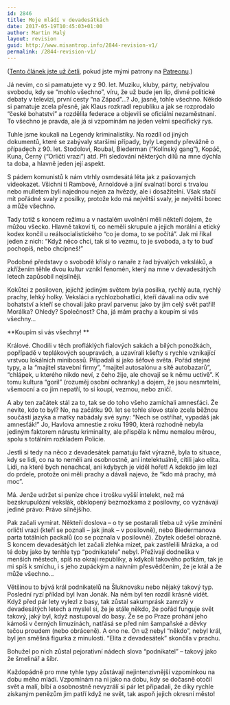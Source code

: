 ```yaml
---
id: 2846
title: Moje mládí v devadesátkách
date: 2017-05-19T10:45:03+01:00
author: Martin Malý
layout: revision
guid: http://www.misantrop.info/2844-revision-v1/
permalink: /2844-revision-v1/
---
```

([Tento článek jste už četli](https://www.patreon.com/posts/moje-mladi-v-8793733), pokud jste mými patrony na [Patreonu](http://www.misantrop.info/patreon/).)

Já nevím, co si pamatujete vy z 90. let. Muziku, kluby, párty, nebývalou svobodu, kdy se “mohlo všechno”, víru, že už bude jen líp, divné politické debaty v televizi, první cesty “na Západ”&#8230;? Jo, jasně, tohle všechno. Někdo si pamatuje zcela přesně, jak Klaus rozkradl republiku a jak se rozprodalo “české bohatství” a rozdělila federace a objevili se oficiální nezaměstnaní. To všechno je pravda, ale já si vzpomínám na jeden velmi specifický rys.

<!--more-->

Tuhle jsme koukali na Legendy kriminalistiky. Na rozdíl od jiných dokumentů, které se zabývaly staršími případy, byly Legendy převážně o případech z 90. let. Stodolovi, Roubal, Biederman (“Kolínský gang”), Kopáč, Kuna, Černý (“Orličtí vrazi”) atd. Při sledování některých dílů na mne dýchla ta doba, a hlavně jeden její aspekt.

S pádem komunistů k nám vtrhly osmdesátá léta jak z pašovaných videokazet. Všichni ti Rambové, Arnoldové a jiní svalnatí borci s trvalou nebo mulletem byli najednou nejen za hvězdy, ale i dosažitelní. Však stačí mít pořádné svaly z posilky, protože kdo má největší svaly, je největší borec a může všechno.

Tady totiž s koncem režimu a v nastalém uvolnění měli někteří dojem, že můžou všecko. Hlavně takoví ti, co neměli skrupule a jejich morální a etický kodex končil u reálsocialistického “co je doma, to se počítá”. Jak mi říkal jeden z nich: “Když něco chci, tak si to vezmu, to je svoboda, a ty to buď pochopíš, nebo chcípneš!”

Podobné představy o svobodě křísly o ranaře z řad bývalých veksláků, a zkřížením těhle dvou kultur vznikl fenomén, který na mne v devadesátých letech zapůsobil nejsilněji.

Kokůtci z posiloven, jejichž jediným světem byla posilka, rychlý auta, rychlý prachy, lehký holky. Veksláci a rychlozbohatlíci, kteří dávali na odiv své bohatství a kteří se chovali jako praví parvenu: jako by jim celý svět patřil! Morálka? Ohledy? Společnost? Cha, já mám prachy a koupím si vás všechny…

**Koupím si vás všechny! **

Králové. Chodili v těch profláklých fialových sakách a bílých ponožkách, popřípadě v teplákových soupravách, a uzavírali kšefty s rychle vznikající vrstvou lokálních minibossů. Připadali si jako šéfové světa. Pořád stejné typy, a la “majitel stavební firmy”, “majitel autosalónu a sítě autobazarů”, “chlápek, u kterého nikdo neví, z čeho žije, ale chovají se k němu uctivě”. K tomu kultura “goril” (rozuměj osobní ochranky) a dojem, že jsou nesmrtelní, všemocní a co jim nepatří, to si koupí, vezmou, nebo zničí.

A aby ten začátek stál za to, tak se do toho všeho zamíchali amnesťáci. Že nevíte, kdo to byl? No, na začátku 90. let se tohle slovo stalo zcela běžnou součástí jazyka a matky nabádaly své syny: “Nech se ostříhat, vypadáš jak amnesťák!” Jo, Havlova amnestie z roku 1990, která rozhodně nebyla jediným faktorem nárustu kriminality, ale přispěla k němu nemalou měrou, spolu s totálním rozkladem Policie.

Jestli si tedy na něco z devadesátek pamatuju fakt výrazně, byla to situace, kdy se lidi, co na to neměli ani osobnostně, ani intelektuálně, cítili jako elita. Lidi, na které bych nenachcal, ani kdybych je viděl hořet! A kdekdo jim lezl do prdele, protože oni měli prachy a dávali najevo, že “kdo má prachy, má moc”.

Má. Jenže udržet si peníze chce i trošku vyšší intelekt, než má bezskrupulózní vekslák, obklopený bezmozkama z posilovny, co vyznávají jediné právo: Právo silnějšího.

Pak začali vymírat. Někteří doslova &#8211; o ty se postarali třeba už výše zmínění orličtí vrazi (kteří se poznali &#8211; jak jinak &#8211; v posilovně), nebo Biedermanova parta totálních packalů (co se poznala v posilovně). Zbytek odešel obrazně. S koncem devadesátých let začali zlehka mizet, pak zastřelili Mrázka, a od té doby jako by tenhle typ “podnikatele” nebyl. Přežívají dodneška v menších městech, spíš na okraji republiky, a kdykoli takového potkám, tak je mi spíš k smíchu, i s jeho zupáckým a naivním přesvědčením, že je král a že může všechno…

Většinou to bývá král podnikatelů na Šluknovsku nebo nějaký takový typ. Poslední ryzí příklad byl Ivan Jonák. Na něm byl ten rozdíl krásně vidět. Když před pár lety vylezl z basy, tak zůstal sakumprásk zamrzlý v devadesátých letech a myslel si, že je stále někdo, že pořád funguje svět takový, jaký byl, když nastupoval do basy. Že se po Praze prohání jeho kámoši v černých limuzínách, natřásá se před ním šampaňské a děvky tečou proudem (nebo obráceně). A ono ne. On už nebyl “někdo”, nebyl král, byl jen směšná figurka z minulosti. “Elita z devadesátek” skončila v prachu.

Bohužel po nich zůstal pejorativní nádech slova “podnikatel” &#8211; takový jako že šmelinář a šíbr.

Každopádně pro mne tyhle typy zůstávají nejintenzivnější vzpomínkou na dobu mého mládí. Vzpomínám na ni jako na dobu, kdy se dočasně otočil svět a malí, blbí a osobnostně nevyzrálí si pár let připadali, že díky rychle získaným penězům jim patří když ne svět, tak aspoň jejich okresní město!